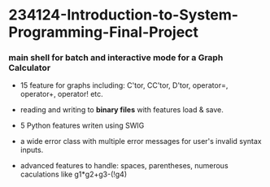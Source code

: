 # 234124-Introduction-to-System-Programming-Final-Project

### main shell for batch and interactive mode for a Graph Calculator

- 15 feature for graphs including: C'tor, CC'tor, D'tor, operator=, operator+, operator! etc.

- reading and writing to **binary files** with features load & save.

- 5 Python features writen using SWIG 

- a wide error class with multiple error messages for user's invalid syntax inputs.

- advanced features to handle: spaces, parentheses, numerous caculations like g1*g2+g3-(!g4)
